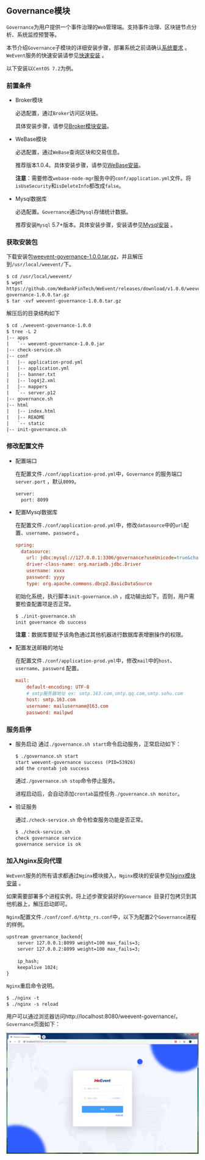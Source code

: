 ## Governance模块
`Governance`为用户提供一个事件治理的`Web`管理端。支持事件治理、区块链节点分析、系统监控预警等。

本节介绍`Governance`子模块的详细安装步骤，部署系统之前请确认[系统要求](../environment.html) 。 `WeEvent`服务的快速安装请参见[快速安装](../quickinstall.html) 。

以下安装以`CentOS 7.2`为例。

### 前置条件

- Broker模块

   必选配置，通过`Broker`访问区块链。

   具体安装步骤，请参见[Broker模块安装](./broker.html)。

- WeBase模块

  必选配置，通过`WeBase`查询区块和交易信息。

  推荐版本1.0.4。具体安装步骤，请参见[WeBase安装](https://webasedoc.readthedocs.io/zh_CN/latest/docs/WeBASE/install.html)。

  **注意**：需要修改`webase-node-mgr`服务中的`conf/application.yml`文件。将`isUseSecurity`和`isDeleteInfo`都改成`false`。

- Mysql数据库

  必选配置。`Governance`通过`Mysql`存储统计数据。

  推荐安装`Mysql` 5.7+版本。具体安装步骤，安装请参见[Mysql安装](http://dev.mysql.com/downloads/mysql/) 。


### 获取安装包

下载安装包[weevent-governance-1.0.0.tar.gz](https://github.com/WeBankFinTech/WeEvent/releases/download/v1.0.0/weevent-governance-1.0.0.tar.gz)，并且解压到`/usr/local/weevent/`下。

```shell
$ cd /usr/local/weevent/
$ wget https://github.com/WeBankFinTech/WeEvent/releases/download/v1.0.0/weevent-governance-1.0.0.tar.gz
$ tar -xvf weevent-governance-1.0.0.tar.gz
```

解压后的目录结构如下

```
$ cd ./weevent-governance-1.0.0
$ tree -L 2
|-- apps
|   `-- weevent-governance-1.0.0.jar
|-- check-service.sh
|-- conf
|   |-- application-prod.yml
|   |-- application.yml
|   |-- banner.txt
|   |-- log4j2.xml
|   |-- mappers
|   `-- server.p12
|-- governance.sh
|-- html
|   |-- index.html
|   |-- README
|   `-- static
|-- init-governance.sh
```

### 修改配置文件

- 配置端口

  在配置文件`./conf/application-prod.yml`中，`Governance` 的服务端口`server.port` ，默认`8099`。

  ```
  server:
    port: 8099
  ```


- 配置Mysql数据库

    在配置文件`./conf/application-prod.yml`中，修改`datasource`中的`url`配置、`username`、`password` 。

    ```ini
    spring:  
      datasource:
        url: jdbc:mysql://127.0.0.1:3306/governance?useUnicode=true&characterEncoding=utf-8&useSSL=false
        driver-class-name: org.mariadb.jdbc.Driver
        username: xxxx
        password: yyyy
        type: org.apache.commons.dbcp2.BasicDataSource
    ```
    初始化系统，执行脚本`init-governance.sh` ，成功输出如下。否则，用户需要检查配置项是否正常。

    ```
    $ ./init-governance.sh
    init governance db success
    ```

    **注意**：数据库要赋予该角色通过其他机器进行数据库表增删操作的权限。

- 配置发送邮箱的地址

    在配置文件`./conf/application-prod.yml`中，修改`mail`中的`host`、`username`、`password` 配置。

    ```ini
    mail:
        default-encoding: UTF-8
        # smtp服务器地址 ex: smtp.163.com,smtp.qq.com,smtp.sohu.com
        host: smtp.163.com
        username: mailusername@163.com
        password: mailpwd
    ```

### 服务启停

- 服务启动
  通过`./governance.sh start`命令启动服务，正常启动如下：

  ```shell
  $ ./governance.sh start
  start weevent-governance success (PID=53926)
  add the crontab job success
  ```

  通过`./governance.sh stop`命令停止服务。

  进程启动后，会自动添加`crontab`监控任务`./governance.sh monitor`。

- 验证服务

  通过`./check-service.sh` 命令检查服务功能是否正常。

  ```shell
  $ ./check-service.sh
  check governance service
  governance service is ok
  ```

### 加入Nginx反向代理

`WeEvent`服务的所有请求都通过`Nginx`模块接入，`Nginx`模块的安装参见[Nginx模块安装](./nginx.html) 。

如果需要部署多个进程实例，将上述步骤安装好的`Governance `目录打包拷贝到其他机器上，解压启动即可。

`Nginx`配置文件`./conf/conf.d/http_rs.conf`中，以下为配置2个`Governance`进程的样例。

```nginx
upstream governance_backend{
    server 127.0.0.1:8099 weight=100 max_fails=3;
    server 127.0.0.2:8099 weight=100 max_fails=3;
    
    ip_hash;
    keepalive 1024; 
}
```

`Nginx`重启命令说明。

```
$ ./nginx -t
$ ./nginx -s reload
```

用户可以通过浏览器访问http://localhost:8080/weevent-governance/。`Governance`页面如下：

![](../../image/Governance-ui.png)



